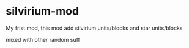 # silvirium-mod
My frist mod, this mod add silvirium units/blocks and star units/blocks 

mixed with other random suff
